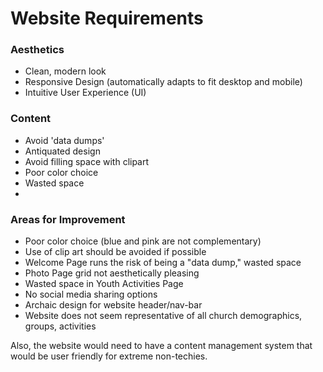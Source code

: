 # Website Requirements
### Aesthetics
* Clean, modern look
* Responsive Design (automatically adapts to fit desktop and mobile)
* Intuitive User Experience (UI)

### Content

* Avoid 'data dumps'
* Antiquated design
* Avoid filling space with clipart
* Poor color choice
* Wasted space
* 
### Areas for Improvement
* Poor color choice (blue and pink are not complementary)
* Use of clip art should be avoided if possible
* Welcome Page runs the risk of being a "data dump," wasted space
* Photo Page grid not aesthetically pleasing
* Wasted space in Youth Activities Page
* No social media sharing options
* Archaic design for website header/nav-bar
* Website does not seem representative of all church demographics, groups, activities

Also, the website would need to have a content management system that would be user friendly for extreme non-techies.





